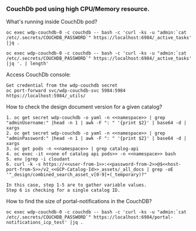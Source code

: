 ### CouchDb pod using high CPU/Memory resource.

What's running inside CouchDb pod? 
```
oc exec wdp-couchdb-0 -c couchdb -- bash -c 'curl -ks -u "admin:`cat /etc/.secrets/COUCHDB_PASSWORD`" https://localhost:6984/_active_tasks' |jq .

oc exec wdp-couchdb-0 -c couchdb -- bash -c 'curl -ks -u "admin:`cat /etc/.secrets/COUCHDB_PASSWORD`" https://localhost:6984/_active_tasks' |jq '. | length'
```

Access CouchDb console:
```
Get credential from the wdp-couchdb secret
oc port-forward svc/wdp-couchdb-svc 5984:5984
https://localhost:5984/_utils/
```

How to check the design document version for a given catalog?
```
1. oc get secret wdp-couchdb -o yaml -n <<namespace>> | grep "adminUsername:" |head -n 1 | awk -F ": " '{print $2}' | base64 -d | xargs
2. oc get secret wdp-couchdb -o yaml -n <<namespace>> | grep "adminPassword:" |head -n 1 | awk -F ": " '{print $2}' | base64 -d | xargs
3. oc get pods -n <<namespace>> | grep catalog-api
4. oc exec -it <<one of catalog api pods>> -n <<namespace>> bash
5. env |grep -i cloudant
6. curl -k -s https://<<user-from-1>>:<<password-from-2>>@$<<host-port-from-5>>/v2_<<GCP-Catalog-Id>>_assets/_all_docs | grep -oE '"_design/combined_search_asset_v[0-9]+(_temporary)?"

In this case, step 1-5 are to gather variable values.
Step 6 is checking for a single catalog ID.
```

How to find the size of portal-notifications in the CouchDB?
```
oc exec wdp-couchdb-0 -c couchdb -- bash -c 'curl -ks -u "admin:`cat /etc/.secrets/COUCHDB_PASSWORD`" https://localhost:6984/portal-notifications_icp_test' |jq .
```
